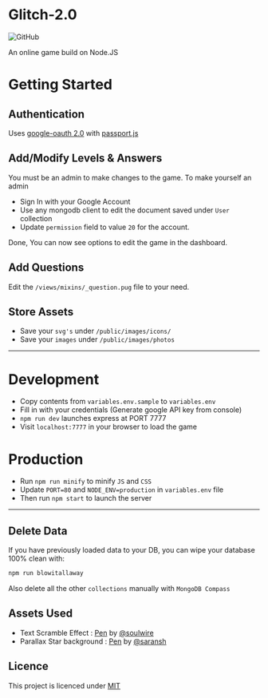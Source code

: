 # Glitch-2.0
![GitHub](https://img.shields.io/github/license/abhijithvijayan/glitch-2.0.svg)

An online game build on Node.JS

# Getting Started

## Authentication
Uses [google-oauth 2.0](http://www.passportjs.org/packages/passport-google-oauth20/) with [passport.js](http://www.passportjs.org/)

## Add/Modify Levels & Answers

You must be an admin to make changes to the game.
To make yourself an admin
- Sign In with your Google Account
- Use any mongodb client to edit the document saved under `User` collection
- Update `permission` field to value `20` for the account.

Done, You can now see options to edit the game in the dashboard.


## Add Questions
Edit the `/views/mixins/_question.pug` file to your need.


## Store Assets
- Save your `svg's` under `/public/images/icons/`
- Save your `images` under `/public/images/photos`

<hr />

# Development

- Copy contents from `variables.env.sample` to `variables.env`
- Fill in with your credentials (Generate google API key from console)
- `npm run dev` launches express at PORT 7777
- Visit `localhost:7777` in your browser to load the game

# Production
- Run `npm run minify` to minify `JS` and `CSS`
- Update `PORT=80` and `NODE_ENV=production`  in `variables.env` file
- Then run `npm start` to launch the server

<hr />

## Delete Data

If you have previously loaded data to your DB, you can wipe your database 100% clean with:

```bash
npm run blowitallaway
```
Also delete all the other `collections` manually with `MongoDB Compass`

## Assets Used

- Text Scramble Effect : [Pen](https://codepen.io/soulwire/pen/mErPAK) by [@soulwire](https://codepen.io/soulwire/)
- Parallax Star background : [Pen](https://codepen.io/saransh/pen/BKJun) by [@saransh](https://codepen.io/saransh/)

## Licence
This project is licenced under [MIT](LICENCE)